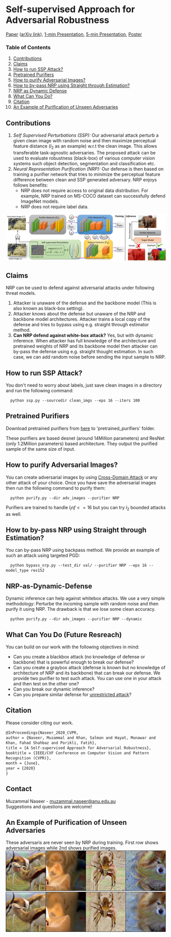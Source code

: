 # Self-supervised Approach for Adversarial Robustness

[Paper](http://openaccess.thecvf.com/content_CVPR_2020/papers/Naseer_A_Self-supervised_Approach_for_Adversarial_Robustness_CVPR_2020_paper.pdf) ([arXiv link](https://arxiv.org/abs/2006.04924)), [1-min Presentation](https://drive.google.com/file/d/1aXnRaZGcMZFbhIWKe3K6BiisYti75iOe/view?usp=sharing), [5-min Presentation](https://drive.google.com/file/d/1qUSC0KXPqRFtP5QB9Y70_ZKXqfDFmA7W/view?usp=sharing), [Poster](https://drive.google.com/file/d/1jpuXZZIhGpFrWcA8JvEzxqJ6A0kWphG2/view?usp=sharing)

### Table of Contents  
1) [Contributions](#Contributions) <a name="Contributions"/>
2) [Claims](#Claims) <a name="Claims"/>
3) [How to run SSP Attack?](#how-to-run-SSP-Attack)
4) [Pretrained Purifiers](#Pretrained-Purifiers) 
5) [How to purify Adversarial Images?](#How-to-purify-Adversarial-Images) 
6) [How to by-pass NRP using Straight through Estimation?](#How-to-by-pass-NRP-using-Straight-through-Estimation)
7) [NRP as Dynamic Defense](#NRP-as-Dynamic-Defense)
8) [What Can You Do?](#What-Can-You-Do) 
9) [Citation](#Citation)  <a name="Citation"/>
10) [An Example of Purification of Unseen Adversaries](#An-Example-of-Purification-of-Unseen-Adversaries) <a name="Example"/>


## Contributions

1) *Self Supervised Perturbations (SSP):* Our adversarial attack perturb a given clean image with random noise and then maximize perceptual feature distance ($l_{2}$ as an example) w.r.t the clean image. This allows transferable task-agnostic adversaries. The proposed attack can be used to evaluate robustness (black-box) of various computer vision systems such object detection, segmentation and classification etc.
2) *Neural Representation Purification (NRP):* Our defense is then based on training a purifier network that tries to minimize the perceptual feature difference between clean and SSP generated adversary. NRP enjoys follows benefits:
    * NRP does not require access to original data distribution. For example, NRP trained on MS-COCO dataset can successfully defend ImageNet models.
    * NRP does not require label data.

![Learning Algo](/assets/DefenseOverview-min3.png)

## Claims

NRP can be used to defend against adversarial attacks under following threat models.
1) Attacker is unaware of the defense and the backbone model (This is also known as black-box setting).
2) Attacker knows about the defense but unaware of the NRP and backbone model architectures. Attacker trains a local copy of the defense and tries to bypass using e.g. straight through estimator method.
3) **Can NRP defend against white-box attack?** Yes, but with dynamic inference. When attacker has full knowledge of the architecture and pretrained weights of NRP and its backbone model then attacker can by-pass the defense using e.g. straight thought estimation. In such case, we can add random noise before sending the input sample to NRP.

## How to run SSP Attack?
You don't need to worry about labels, just save clean images in a directory and run the following command:
```
  python ssp.py --sourcedir clean_imgs --eps 16 --iters 100
```

## Pretrained Purifiers

Download pretrained purifiers from [here](https://drive.google.com/file/d/1qWqUS9MKGLC5GxQiqqZsw7z72XCSB8Oc/view?usp=sharing) to 'pretrained_purifiers' folder.

These purifiers are based desnet (around 14Million parameters) and ResNet (only 1.2Million parameters) based architecture. They output the purified sample of the same size of input.

## How to purify Adversarial Images?
You can create adversarial images by using [Cross-Domain Attack](https://github.com/Muzammal-Naseer/Cross-domain-perturbations) or any other attack of your choice. Once you have save the adversarial images then run the following command to purify them:

```
  python purify.py --dir adv_images --purifier NRP
```
Purifiers are trained to handle $l_inf <=16$ but you can try $l_2$ bounded attacks as well.

## How to by-pass NRP using Straight through Estimation?
You can by-pass NRP using backpass method. We provide an example of such an attack using targeted PGD:
```
  python bypass_nrp.py --test_dir val/ --purifier NRP --eps 16 --model_type res152
```

## NRP-as-Dynamic-Defense
Dynamic inference can help against whitebox attacks. We use a very simple methodology: Perturbe the incoming sample with random noise and then purify it using NRP. The drawback is that we lose some clean accuracy.

```
  python purify.py --dir adv_images --purifier NRP --dynamic
```


## What Can You Do (Future Resreach)
You can build on our work with the following objectives in mind:
   * Can you create a blackbox attack (no knowledge of defense or backbone) that is powerful enough to break our defense?
   * Can you create a graybox attack (defense is known but no knowledge of architecture of NRP and its backbone) that can break our defense. We provide two purifier to test such attack. You can use one in your attack and then test on the other one?
   * Can you break our dynamic inference?
   * Can you prepare similar defense for [unrestricted attack](https://arxiv.org/abs/1807.01216)?
   
## Citation
Please consider citing our work.
```
@InProceedings{Naseer_2020_CVPR,
author = {Naseer, Muzammal and Khan, Salman and Hayat, Munawar and Khan, Fahad Shahbaz and Porikli, Fatih},
title = {A Self-supervised Approach for Adversarial Robustness},
booktitle = {IEEE/CVF Conference on Computer Vision and Pattern Recognition (CVPR)},
month = {June},
year = {2020}
}
```

## Contact
Muzammal Naseer - muzammal.naseer@anu.edu.au 
<br/>
Suggestions and questions are welcome!


## An Example of Purification of Unseen Adversaries
These adversaris are never seen by NRP during training. First row shows adversarial images while 2nd shows purified images.
![a](/assets/robust_adv.jpg)
![b](/assets/robust_adv_fixed.jpg)
